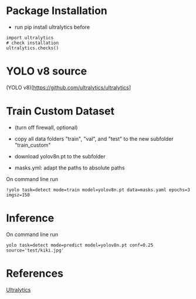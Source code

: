 
# Package Installation

- run pip install ultralytics before

```
import ultralytics
# check installation
ultralytics.checks()
```

# YOLO v8 source

(YOLO v8)[https://github.com/ultralytics/ultralytics]

# Train Custom Dataset

- (turn off firewall, optional)

- copy all data folders "train", "val", and "test" to the new subfolder "train_custom"

- download yolov8n.pt to the subfolder

- masks.yml: adapt the paths to absolute paths

On command line run

```
!yolo task=detect mode=train model=yolov8n.pt data=masks.yaml epochs=3 imgsz=150
```

# Inference

On command line run

```
yolo task=detect mode=predict model=yolov8n.pt conf=0.25 source='test/kiki.jpg'
```  

# References

[Ultralytics](https://github.com/ultralytics/ultralytics)